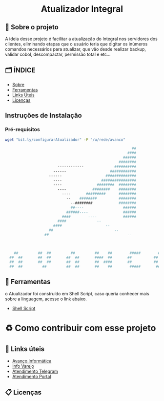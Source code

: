<h1 align="center">
    <p> Atualizador Integral</p>
</h1>

## 📖 Sobre o projeto

A ideia desse projeto é facilitar a atualização do Integral nos servidores dos clientes, eliminando etapas que o usuário teria que digitar os inúmeros comandos necessários para atualizar, que vão desde realizar backup, validar cobol, descompactar, permissão total e etc...

## 🗂️ ÍNDICE
- [Sobre](#-sobre-o-projeto)
- [Ferramentas](#-ferramentas)
- [Links Úteis](#-links-úteis)
- [Licenças](#-licenças)

##

## Instruções de Instalação

### Pré-requisitos

```bash
wget "bit.ly/configurarAtualizador" -P "/u/rede/avanco"

```


```bash
                                                          ##                    
                                                        ####                    
                                                      ######                    
                                                    ########                    
                        ------------              ##########                    
                      ------                    ############                    
                    ------                    ##############                    
                      ----                  ################                    
                      ----                ########  ########                    
                        ----            ########    ########                    
                          ----       #########      ########                    
                            --    ########          ########                    
                              --########            ########                    
                              ##----                  ######                    
                            ######----                ######                    
                          ####        ----            ######                    
                        ####              --                                    
                      ####                    --                                
                    ##                            --                            
                  ##                                    --                      
                                                                                
                                                                                
                                                                                
    ##         ##  ##         ##         ##    ##        #####        #####
  ##  ##       ##  ##       ##  ##       ####  ##       ##          ##    ##
  ##  ##       ##  ##       ##  ##       ##  ####       ##          ##    ##
  ##  ##         ##         ##  ##       ##    ##        #####       #####

```


## 🔨 Ferramentas
o Atualizador foi construído em Shell Script, caso queria conhecer mais sobre a linguagem, acesse o link abaixo.
- [Shell Script](https://pt.wikipedia.org/wiki/Shell_script)

# ♻️ Como contribuir com esse projeto
#
## 🔗 Links úteis
- [Avanço Informática](https://novo.avancoinfo.net/session/login)
- [Info Varejo](https://www.infovarejo.com.br/)
- [Atendimento Telegram](https://t.me/avancoinformatica_bot)
- [Atendimento Portal](https://novo.avancoinfo.net/novoPortal/atendimento)
## 📋 Licenças